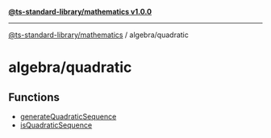 [**@ts-standard-library/mathematics v1.0.0**](../../README.md)

***

[@ts-standard-library/mathematics](../../README.md) / algebra/quadratic

# algebra/quadratic

## Functions

- [generateQuadraticSequence](functions/generateQuadraticSequence.md)
- [isQuadraticSequence](functions/isQuadraticSequence.md)
